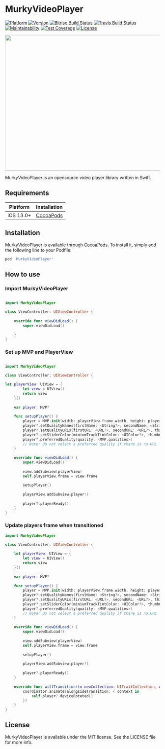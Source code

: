 # MurkyVideoPlayer

[![Platform](https://img.shields.io/cocoapods/p/MurkyVideoPlayer.svg?style=flat)](https://cocoapods.org/pods/MurkyVideoPlayer)
[![Version](https://img.shields.io/cocoapods/v/MurkyVideoPlayer.svg?style=flat)](https://cocoapods.org/pods/MurkyVideoPlayer)
[![Bitrise Build Status](https://app.bitrise.io/app/079ed0572add1f28/status.svg?token=zlOLIxvdLAGujKB-bndc1Q)](https://app.bitrise.io/app/079ed0572add1f28)
[![Travis Build Status](https://app.travis-ci.com/Murmeko/MurkyVideoPlayer.svg?branch=main)](https://app.travis-ci.com/Murmeko/MurkyVideoPlayer)
[![Maintainability](https://api.codeclimate.com/v1/badges/e9b0082a11c8fe51b3c9/maintainability)](https://codeclimate.com/github/Murmeko/MurkyVideoPlayer/maintainability)
[![Test Coverage](https://api.codeclimate.com/v1/badges/e9b0082a11c8fe51b3c9/test_coverage)](https://codeclimate.com/github/Murmeko/MurkyVideoPlayer/test_coverage)
[![License](https://img.shields.io/cocoapods/l/MurkyVideoPlayer.svg?style=flat)](https://cocoapods.org/pods/MurkyVideoPlayer)

<img src="https://media.giphy.com/media/F4e7aXf86qWsL7Txs4/giphy.gif?cid=790b7611b86ecb1b9044478c14cb6523bc036e45501c0c6b&rid=giphy.gif&ct=g" width="725" height="440"/>

MurkyVideoPlayer is an opensource video player library written in Swift.

## Requirements

| Platform | Installation |
| --- | --- |
| iOS 13.0+ | [CocoaPods](#cocoapods) |

## Installation

MurkyVideoPlayer is available through [CocoaPods](https://cocoapods.org). To install
it, simply add the following line to your Podfile:

```ruby
pod 'MurkyVideoPlayer'
```

## How to use

### Import MurkyVideoPlayer

```swift

import MurkyVideoPlayer

class ViewController: UIViewController {
    
    override func viewDidLoad() {
        super.viewDidLoad()
        
    }
}
```

### Set up MVP and PlayerView

```swift

import MurkyVideoPlayer

class ViewController: UIViewController {

let playerView: UIView = {
        let view = UIView()
        return view
    }()
    
    var player: MVP?
    
    func setupPlayer() {
        player = MVP.init(width: playerView.frame.width, height: playerView.frame.height)
        player?.setQualityNames(firstName: <String?>, secondName: <String?>, thirdName: <String?>, fourthName: <String?>)
        player?.setQualityURLs(firstURL: <URL?>, secondURL: <URL?>, thirdURL: <URL?>, fourthURL: <URL?>)
        player?.setSliderColor(miniumTrackTintColor: <UIColor?>, thumbColor: <UIColor?>, maximumTrackTintColor: <UIColor?>)
        player?.preferredQuality(quality: <MVP.qualities>)
        // Note: Do not select a preferred quality if there is no URL
    } 
    
    override func viewDidLoad() {
        super.viewDidLoad()
        
        view.addSubview(playerView)
        self.playerView.frame = view.frame
        
        setupPlayer()
        
        playerView.addSubview(player!)
        
        player?.playerReady()
    }
}

```
### Update players frame when transitioned

```swift
import MurkyVideoPlayer

class ViewController: UIViewController {
    
    let playerView: UIView = {
        let view = UIView()
        return view
    }()
    
    var player: MVP?
    
    func setupPlayer() {
        player = MVP.init(width: playerView.frame.width, height: playerView.frame.height)
        player?.setQualityNames(firstName: <String?>, secondName: <String?>, thirdName: <String?>, fourthName: <String?>)
        player?.setQualityURLs(firstURL: <URL?>, secondURL: <URL?>, thirdURL: <URL?>, fourthURL: <URL?>)
        player?.setSliderColor(miniumTrackTintColor: <UIColor?>, thumbColor: <UIColor?>, maximumTrackTintColor: <UIColor?>)
        player?.preferredQuality(quality: <MVP.qualities>)
        // Note: Do not select a preferred quality if there is no URL
    } 
    
    override func viewDidLoad() {
        super.viewDidLoad()
        
        view.addSubview(playerView)
        self.playerView.frame = view.frame
        
        setupPlayer()
        
        playerView.addSubview(player!)
        
        player?.playerReady()
    }
    
    override func willTransition(to newCollection: UITraitCollection, with coordinator: UIViewControllerTransitionCoordinator) {
        coordinator.animate(alongsideTransition: { context in
            self.player?.deviceRotated()
        })
    }
}

```

## License

MurkyVideoPlayer is available under the MIT license. See the LICENSE file for more info.

